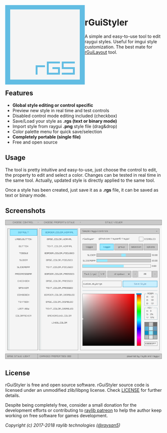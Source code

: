 <img align="left" src="logo/rguistyler_256x256.png" width=256>

# rGuiStyler
A simple and easy-to-use tool to edit raygui styles. Useful for imgui style customization. The best mate for [rGuiLayout](https://github.com/raysan5/raygui/tree/master/tools/rGuiStyler) tool.

<br>
<br>
<br>
<br>

## Features

 - **Global style editing or control specific**
 - Preview new style in real time and test controls
 - Disabled control mode editing included (checkbox)
 - Save/Load your style as **.rgs (text or binary mode)**
 - Import style from raygui **.png** style file (drag&drop)
 - Color palette menu for quick save/selection
 - **Completely portable (single file)**
 - Free and open source
 
## Usage

The tool is pretty intuitive and easy-to-use, just choose the control to edit, the property to edit and select a color. Changes can be tested in real time in the same tool. Actually, updated style is directly applied to the same tool.

Once a style has been created, just save it as a **.rgs** file, it can be saved as text or binary mode.

## Screenshots

![rGuiStyler](screenshots/rguistyler_v210_light_shot01.png)

## License

rGuiStyler is free and open source software. rGuiStyler source code is licensed under an unmodified zlib/libpng license. Check [LICENSE](LICENSE) for further details.

Despite being completely free, consider a small donation for the development efforts or contributing to [raylib patreon](https://www.patreon.com/raysan5) to help the author keep working on free software for games development.

*Copyright (c) 2017-2018 raylib technologies ([@raysan5](https://twitter.com/raysan5))*
